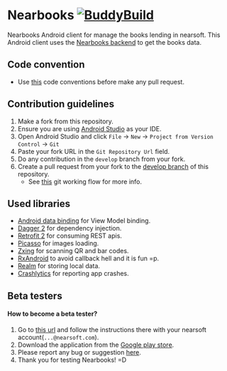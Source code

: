 # Nearbooks [![BuddyBuild](https://dashboard.buddybuild.com/api/statusImage?appID=56b0ee2d187416010091ba9a&branch=master&build=latest)](https://dashboard.buddybuild.com/apps/56b0ee2d187416010091ba9a/build/latest)

Nearbooks Android client for manage the books lending in nearsoft. This Android client uses the
[Nearbooks backend](https://github.com/Nearsoft/nearbooks) to get the books data.

## Code convention
- Use [this](https://source.android.com/source/code-style.html) code conventions before make any pull request.

## Contribution guidelines
1. Make a fork from this repository.
2. Ensure you are using [Android Studio](http://developer.android.com/intl/es/sdk/index.html) as your IDE.
3. Open Android Studio and click `File` -> `New` -> `Project from Version Control` -> `Git`
4. Paste your fork URL in the `Git Repository Url` field.
5. Do any contribution in the `develop` branch from your fork.
6. Create a pull request from your fork to the [develop branch](https://github.com/Nearsoft/nearbooks-android/tree/develop) of this repository.
   - See [this](http://danielkummer.github.io/git-flow-cheatsheet/) git working flow for more info.

## Used libraries
- [Android data binding](developer.android.com/tools/data-binding/guide.html) for View Model binding.
- [Dagger 2](http://google.github.io/dagger/) for dependency injection.
- [Retrofit 2](http://square.github.io/retrofit/) for consuming REST apis.
- [Picasso](http://square.github.io/picasso/) for images loading.
- [Zxing](https://github.com/journeyapps/zxing-android-embedded) for scanning QR and bar codes.
- [RxAndroid](https://github.com/ReactiveX/RxAndroid) to avoid callback hell and it is fun =p.
- [Realm](https://realm.io/) for storing local data.
- [Crashlytics](https://www.fabric.io) for reporting app crashes.

## Beta testers
#### How to become a beta tester?
1. Go to [this url](https://play.google.com/apps/testing/com.nearsoft.nsbooks) and follow the instructions there with your nearsoft account(`...@nearsoft.com`).
2. Download the application from the [Google play store](https://play.google.com/store/apps/details?id=com.nearsoft.nsbooks).
3. Please report any bug or suggestion [here](https://github.com/Nearsoft/nearbooks-android/issues).
4. Thank you for testing Nearbooks! =D